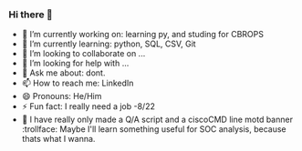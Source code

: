 ### Hi there 👋
- 🔭 I’m currently working on: learning py, and studing for CBROPS
- 🌱 I’m currently learning: python, SQL, CSV, Git
- 👯 I’m looking to collaborate on ...
- 🤔 I’m looking for help with ...
- 💬 Ask me about: dont.
- 📫 How to reach me: LinkedIn
- 😄 Pronouns: He/Him
- ⚡ Fun fact: I really need a job -8/22
- :thought_balloon: I have really only made a Q/A script and a ciscoCMD line motd banner
:trollface: Maybe I'll learn something useful for SOC analysis, because thats what I wanna.
